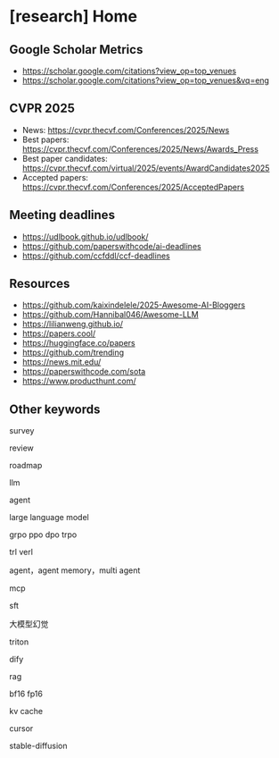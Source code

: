 # [research] Home

## Google Scholar Metrics

- <https://scholar.google.com/citations?view_op=top_venues>
- <https://scholar.google.com/citations?view_op=top_venues&vq=eng>

## CVPR 2025

- News: <https://cvpr.thecvf.com/Conferences/2025/News>
- Best papers: <https://cvpr.thecvf.com/Conferences/2025/News/Awards_Press>
- Best paper candidates: <https://cvpr.thecvf.com/virtual/2025/events/AwardCandidates2025>
- Accepted papers: <https://cvpr.thecvf.com/Conferences/2025/AcceptedPapers>

## Meeting deadlines

- https://udlbook.github.io/udlbook/
- https://github.com/paperswithcode/ai-deadlines
- https://github.com/ccfddl/ccf-deadlines

## Resources

- <https://github.com/kaixindelele/2025-Awesome-AI-Bloggers>
- <https://github.com/Hannibal046/Awesome-LLM>
- <https://lilianweng.github.io/>
- <https://papers.cool/>
- <https://huggingface.co/papers>
- <https://github.com/trending>
- <https://news.mit.edu/>
- <https://paperswithcode.com/sota>
- <https://www.producthunt.com/>

## Other keywords

survey

review

roadmap

llm

agent

large language model

grpo ppo dpo trpo

trl verl

agent，agent memory，multi agent

mcp

sft

大模型幻觉

triton

dify

rag

bf16 fp16

kv cache

cursor

stable-diffusion
